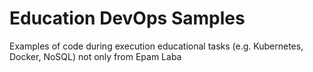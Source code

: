 # Education DevOps Samples
Examples of code during execution educational tasks (e.g. Kubernetes, Docker, NoSQL) not only from Epam Laba
